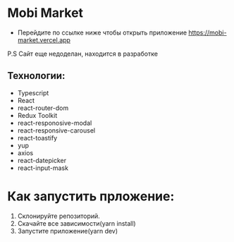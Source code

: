 # Mobi Market
* Перейдите по ссылке ниже чтобы открыть приложение
https://mobi-market.vercel.app

P.S Сайт еще недоделан, находится в разработке

## Технологии: 
* Typescript
* React
* react-router-dom
* Redux Toolkit
* react-responosive-modal
* react-responsive-carousel
* react-toastify
* yup
* axios
* react-datepicker
* react-input-mask

# Как запустить прложение:

1. Склонируйте репозиторий.
2. Скачайте все зависимости(yarn install)
3. Запустите приложение(yarn dev)

